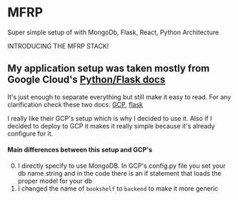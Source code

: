 # MFRP
Super simple setup of with MongoDb, Flask, React, Python Architecture

INTRODUCING THE MFRP STACK!

## My application setup was taken mostly from Google Cloud's [Python/Flask docs](https://github.com/GoogleCloudPlatform/getting-started-python/tree/master/3-binary-data/bookshelf)
It's just enough to separate everything but still make it easy to read.
For any clarification check these two docs.  [GCP](https://cloud.google.com/python/getting-started/tutorial-app), [flask](http://flask.pocoo.org/docs/1.0/tutorial/layout/)

I really like their GCP's setup which is why I decided to use it.  Also if I decided to deploy to GCP it makes it really simple because it's already configure for it.

#### Main differences between this setup and GCP's
0. I directly specify to use MongoDB.  In GCP's config.py file you set your db name string and in the code there is an if statement that loads the proper model for your db
0. I changed the name of `bookshelf` to `backend` to make it more generic

